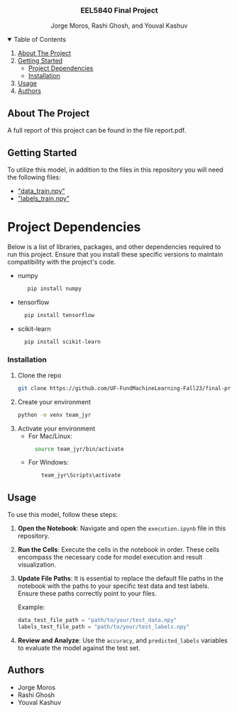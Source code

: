 <!-- PROJECT LOGO -->
<br />
<p align="center">
  <h3 align="center">EEL5840 Final Project</h3>
  <p align="center">
    Jorge Moros, Rashi Ghosh, and Youval Kashuv
  </p>
</p>



<!-- TABLE OF CONTENTS -->
<details open="open">
  <summary>Table of Contents</summary>
  <ol>
    <li>
      <a href="#about-the-project">About The Project</a>
    </li>
    <li>
      <a href="#getting-started">Getting Started</a>
      <ul>
        <li><a href="#project-dependencies">Project Dependencies</a></li>
        <li><a href="#installation">Installation</a></li>
      </ul>
    </li>
    <li><a href="#usage">Usage</a></li>
    <li><a href="#authors">Authors</a></li>
  </ol>
</details>


<!-- ABOUT THE PROJECT -->
## About The Project

A full report of this project can be found in the file report.pdf.

<!-- GETTING STARTED -->
## Getting Started

To utilize this model, in addition to the files in this repository you will need the following files:
* ["data_train.npy"](https://ufl.instructure.com/files/81900020/download?download_frd=1)
* ["labels_train.npy"](https://ufl.instructure.com/files/81900021/download?download_frd=1)

# Project Dependencies

Below is a list of libraries, packages, and other dependencies required to run this project. Ensure that you install these specific versions to maintain compatibility with the project's code.

* numpy
  ```sh
     pip install numpy
  ```
* tensorflow
  ```sh
    pip install tensorflow
  ```
* scikit-learn
  ```sh
    pip install scikit-learn
  ```
  
### Installation

1. Clone the repo
   ```sh
   git clone https://github.com/UF-FundMachineLearning-Fall23/final-project-code-report-team-jyr.git
   ```
2. Create your environment
   ```sh
   python -m venv team_jyr
   ```
3. Activate your environment
    * For Mac/Linux:
      ```sh
        source team_jyr/bin/activate
      ```
    * For Windows:
      ```sh
          team_jyr\Scripts\activate
      ```
   

<!-- USAGE EXAMPLES -->
## Usage

To use this model, follow these steps:

1. **Open the Notebook**: Navigate and open the `execution.ipynb` file in this repository.

2. **Run the Cells**: Execute the cells in the notebook in order. These cells encompass the necessary code for model execution and result visualization.

3. **Update File Paths**: It is essential to replace the default file paths in the notebook with the paths to your specific test data and test labels. Ensure these paths correctly point to your files.

    Example:
    ```python
    data_test_file_path = "path/to/your/test_data.npy"
    labels_test_file_path = "path/to/your/test_labels.npy"
    ```

4. **Review and Analyze**: Use the `accuracy`, and `predicted_labels` variables to evaluate the model against the test set.


<!-- Authors -->
## Authors

* Jorge Moros
* Rashi Ghosh
* Youval Kashuv
